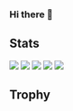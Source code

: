 ### Hi there 👋

<!--
**fuku-uma/fuku-uma** is a ✨ _special_ ✨ repository because its `README.md` (this file) appears on your GitHub profile.

Here are some ideas to get you started:

- 🔭 I’m currently working on ...
- 🌱 I’m currently learning ...
- 👯 I’m looking to collaborate on ...
- 🤔 I’m looking for help with ...
- 💬 Ask me about ...
- 📫 How to reach me: ...
- 😄 Pronouns: ...
- ⚡ Fun fact: ...
-->

## Stats
![](http://github-profile-summary-cards.vercel.app/api/cards/profile-details?username=fuku-uma&theme=gruvbox)
![](http://github-profile-summary-cards.vercel.app/api/cards/repos-per-language?username=fuku-uma&theme=gruvbox)
![](http://github-profile-summary-cards.vercel.app/api/cards/most-commit-language?username=fuku-uma&theme=gruvbox)
![](http://github-profile-summary-cards.vercel.app/api/cards/stats?username=fukuu-uma&theme=gruvbox)
![](http://github-profile-summary-cards.vercel.app/api/cards/productive-time?username=fuku-uma&theme=gruvbox&utcOffset=9)

## Trophy
<!-- ![trophy](https://github-profile-trophy.vercel.app/?username=fuku-uma&theme=gruvbox) -->
